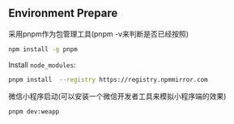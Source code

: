 ## Environment Prepare

采用pnpm作为包管理工具(pnpm -v来判断是否已经按照)

```bash
npm install -g pnpm
```


Install `node_modules`:

```bash
pnpm install  --registry https://registry.npmmirror.com
```

微信小程序启动(可以安装一个微信开发者工具来模拟小程序端的效果)
```bash
pnpm dev:weapp
```
